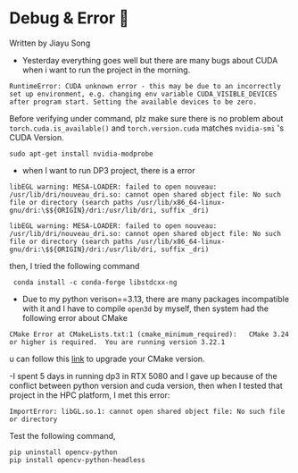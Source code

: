 # Debug & Error 🔧
Written by Jiayu Song

- Yesterday everything goes well but there are many bugs about CUDA when i want to run the project in the morning.
```
RuntimeError: CUDA unknown error - this may be due to an incorrectly set up environment, e.g. changing env variable CUDA_VISIBLE_DEVICES after program start. Setting the available devices to be zero.
```
Before verifying under command, plz make sure there is no problem about ```torch.cuda.is_available()``` and ```torch.version.cuda``` matches ```nvidia-smi``` 's CUDA Version.
```
sudo apt-get install nvidia-modprobe
```

- when I want to run DP3 project, there is a error
```
libEGL warning: MESA-LOADER: failed to open nouveau: /usr/lib/dri/nouveau_dri.so: cannot open shared object file: No such file or directory (search paths /usr/lib/x86_64-linux-gnu/dri:\$${ORIGIN}/dri:/usr/lib/dri, suffix _dri)

libEGL warning: MESA-LOADER: failed to open nouveau: /usr/lib/dri/nouveau_dri.so: cannot open shared object file: No such file or directory (search paths /usr/lib/x86_64-linux-gnu/dri:\$${ORIGIN}/dri:/usr/lib/dri, suffix _dri)
```
then, I tried the following command
```
 conda install -c conda-forge libstdcxx-ng
```

- Due to my python verison==3.13, there are many packages incompatible with it and I have to compile ```open3d``` by myself, then system had the following error about CMake
```
CMake Error at CMakeLists.txt:1 (cmake_minimum_required):   CMake 3.24 or higher is required.  You are running version 3.22.1
```
u can follow this [link](https://blog.csdn.net/loveric/article/details/142791754) to upgrade your CMake version.

-I spent 5 days in running dp3 in RTX 5080 and I gave up because of the conflict between python version and cuda version, then when I tested that project in the HPC platform, I met this error: 
```
ImportError: libGL.so.1: cannot open shared object file: No such file or directory
```
Test the following command,
```
pip uninstall opencv-python
pip install opencv-python-headless
```
